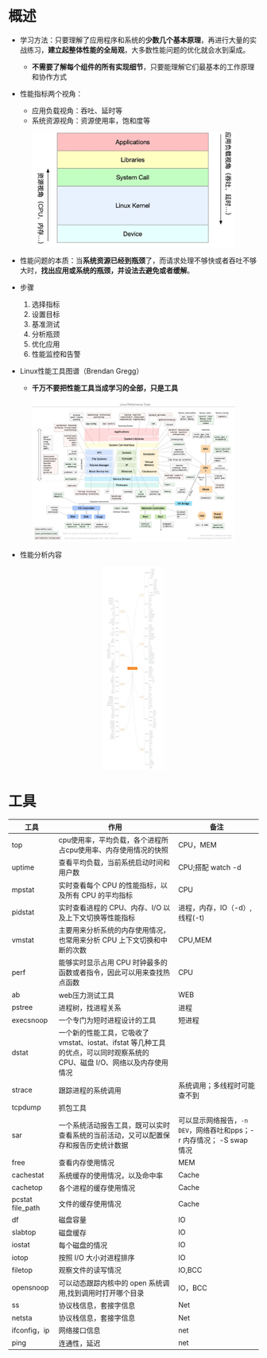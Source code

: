 # 概述
- 学习方法：只要理解了应用程序和系统的**少数几个基本原理**，再进行大量的实战练习，**建立起整体性能的全局观**，大多数性能问题的优化就会水到渠成。
  - **不需要了解每个组件的所有实现细节**，只要能理解它们最基本的工作原理和协作方式


- 性能指标两个视角：
  - 应用负载视角：吞吐、延时等
  - 系统资源视角：资源使用率，饱和度等

<div align="center" style="zoom:40%"><img src="pic/1-1.webp"></div>

- 性能问题的本质：当**系统资源已经到瓶颈**了，而请求处理不够快或者吞吐不够大时，**找出应用或系统的瓶颈，并设法去避免或者缓解**。
- 步骤
  1. 选择指标
  2. 设置目标
  3. 基准测试
  4. 分析瓶颈
  5. 优化应用
  6. 性能监控和告警

- Linux性能工具图谱（Brendan Gregg）
  - **千万不要把性能工具当成学习的全部，只是工具**
<div align="center" style="zoom:40%"><img src="pic/1-2.webp"></div>

- 性能分析内容
<div align="center" style="zoom:40%"><img src="pic/1-3.png"></div>

# 工具
| 工具 | 作用  | 备注 | 
| --- | --- | --- |
| top | cpu使用率，平均负载，各个进程所占cpu使用率、内存使用情况的快照 | CPU，MEM |
| uptime | 查看平均负载，当前系统启动时间和用户数 | CPU;搭配 watch -d  |
| mpstat | 实时查看每个 CPU 的性能指标，以及所有 CPU 的平均指标 | CPU |
| pidstat | 实时查看进程的 CPU、内存、I/O 以及上下文切换等性能指标 | 进程，内存，IO（-d）,线程(-t) |
| vmstat | 主要用来分析系统的内存使用情况，也常用来分析 CPU 上下文切换和中断的次数 | CPU,MEM |
| perf | 能够实时显示占用 CPU 时钟最多的函数或者指令，因此可以用来查找热点函数 | CPU |
| ab  |  web压力测试工具 | WEB |
| pstree | 进程树，找进程关系  | 进程  |
|  execsnoop | 一个专门为短时进程设计的工具 | 短进程  |
| dstat | 一个新的性能工具，它吸收了 vmstat、iostat、ifstat 等几种工具的优点，可以同时观察系统的 CPU、磁盘 I/O、网络以及内存使用情况 | |
| strace  | 跟踪进程的系统调用 | 系统调用；多线程时可能查不到 |  
| tcpdump | 抓包工具  | |
| sar | 一个系统活动报告工具，既可以实时查看系统的当前活动，又可以配置保存和报告历史统计数据 | 可以显示网络报告，`-n DEV`，网络吞吐和pps；-r 内存情况； -S swap 情况 |
| free | 查看内存使用情况 |  MEM |
| cachestat | 系统缓存的使用情况，以及命中率 | Cache |
| cachetop | 各个进程的缓存使用情况 | Cache |
| pcstat file_path | 文件的缓存使用情况 | Cache |
| df | 磁盘容量 | IO |
| slabtop | 磁盘缓存 | IO |
| iostat | 每个磁盘的情况 | IO |
| iotop | 按照 I/O 大小对进程排序 | IO |
| filetop | 观察文件的读写情况  | IO,BCC |
| opensnoop | 可以动态跟踪内核中的 open 系统调用,找到调用时打开哪个目录 | IO，BCC |
| ss | 协议栈信息，套接字信息 | Net  |
| netsta | 协议栈信息，套接字信息 | Net |
| ifconfig，ip | 网络接口信息 |  net |
| ping | 连通性，延迟 | net |

